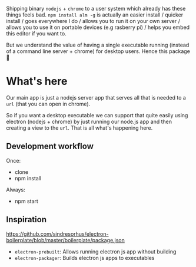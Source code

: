Shipping binary `nodejs` + `chrome` to a user system which already has these things feels bad. `npm install alm -g` is actually an easier install / quicker install / goes everywhere I do / allows you to run it on your own server / allows you to use it on portable devices (e.g rasberry pi) / helps you embed this editor if you want to.

But we understand the value of having a single executable running (instead of a command line server + chrome) for desktop users. Hence this package 🌹

# What's here
Our main app is just a nodejs server app that serves all that is needed to a `url` (that you can open in chrome).

So if you want a desktop executable we can support that quite easily using electron (nodejs + chrome) by just running our node.js app and then creating a view to the `url`. That is all what's happening here.

## Development workflow

Once:

* clone
* npm install

Always:

* npm start


## Inspiration

https://github.com/sindresorhus/electron-boilerplate/blob/master/boilerplate/package.json

* `electron-prebuilt`: Allows running electron js app without building
* `electron-packager`: Builds electron js apps to executables
